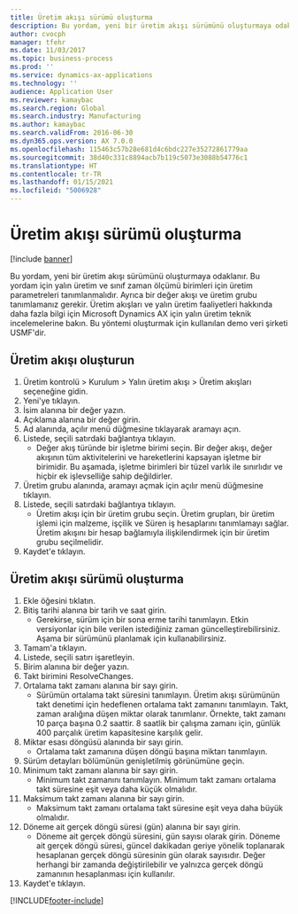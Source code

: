 ```yaml
---
title: Üretim akışı sürümü oluşturma
description: Bu yordam, yeni bir üretim akışı sürümünü oluşturmaya odaklanır.
author: cvocph
manager: tfehr
ms.date: 11/03/2017
ms.topic: business-process
ms.prod: ''
ms.service: dynamics-ax-applications
ms.technology: ''
audience: Application User
ms.reviewer: kamaybac
ms.search.region: Global
ms.search.industry: Manufacturing
ms.author: kamaybac
ms.search.validFrom: 2016-06-30
ms.dyn365.ops.version: AX 7.0.0
ms.openlocfilehash: 115463c57b28e681d4c6bdc227e35272861779aa
ms.sourcegitcommit: 38d40c331c8894acb7b119c5073e3088b54776c1
ms.translationtype: HT
ms.contentlocale: tr-TR
ms.lasthandoff: 01/15/2021
ms.locfileid: "5006928"
---
```

# <a name="create-a-production-flow-version"></a>Üretim akışı sürümü oluşturma

[!include [banner](../../includes/banner.md)]

Bu yordam, yeni bir üretim akışı sürümünü oluşturmaya odaklanır. Bu yordam için yalın üretim ve sınıf zaman ölçümü birimleri için üretim parametreleri tanımlanmalıdır. Ayrıca bir değer akışı ve üretim grubu tanımlamanız gerekir. Üretim akışları ve yalın üretim faaliyetleri hakkında daha fazla bilgi için Microsoft Dynamics AX için yalın üretim teknik incelemelerine bakın. Bu yöntemi oluşturmak için kullanılan demo veri şirketi USMF'dir.


## <a name="create-a-production-flow"></a>Üretim akışı oluşturun
1. Üretim kontrolü > Kurulum > Yalın üretim akışı > Üretim akışları seçeneğine gidin.
2. Yeni'ye tıklayın.
3. İsim alanına bir değer yazın.
4. Açıklama alanına bir değer girin.
5. Ad alanında, açılır menü düğmesine tıklayarak aramayı açın.
6. Listede, seçili satırdaki bağlantıya tıklayın.
    * Değer akış türünde bir işletme birimi seçin. Bir değer akışı, değer akışının tüm aktivitelerini ve hareketlerini kapsayan işletme bir birimidir. Bu aşamada, işletme birimleri bir tüzel varlık ile sınırlıdır ve hiçbir ek işlevselliğe sahip değildirler.  
7. Üretim grubu alanında, aramayı açmak için açılır menü düğmesine tıklayın.
8. Listede, seçili satırdaki bağlantıya tıklayın.
    * Üretim akışı için bir üretim grubu seçin. Üretim grupları, bir üretim işlemi için malzeme, işçilik ve Süren iş hesaplarını tanımlamayı sağlar. Üretim akışını bir hesap bağlamıyla ilişkilendirmek için bir üretim grubu seçilmelidir.  
9. Kaydet'e tıklayın.

## <a name="create-a-production-flow-version"></a>Üretim akışı sürümü oluşturma
1. Ekle öğesini tıklatın.
2. Bitiş tarihi alanına bir tarih ve saat girin.
    * Gerekirse, sürüm için bir sona erme tarihi tanımlayın. Etkin versiyonlar için bile verilen istediğiniz zaman güncelleştirebilirsiniz. Aşama bir sürümünü planlamak için kullanabilirsiniz.  
3. Tamam'a tıklayın.
4. Listede, seçili satırı işaretleyin.
5. Birim alanına bir değer yazın.
6. Takt birimini ResolveChanges.
7. Ortalama takt zamanı alanına bir sayı girin.
    * Sürümün ortalama takt süresini tanımlayın. Üretim akışı sürümünün takt denetimi için hedeflenen ortalama takt zamanını tanımlayın. Takt, zaman aralığına düşen miktar olarak tanımlanır. Örnekte, takt zamanı 10 parça başına 0.2 saattir. 8 saatlik bir çalışma zamanı için, günlük 400 parçalık üretim kapasitesine karşılık gelir.  
8. Miktar esası döngüsü alanında bir sayı girin.
    * Ortalama takt zamanına düşen döngü başına miktarı tanımlayın.  
9. Sürüm detayları bölümünün genişletilmiş görünümüne geçin.
10. Minimum takt zamanı alanına bir sayı girin.
    * Minimum takt zamanını tanımlayın. Minimum takt zamanı ortalama takt süresine eşit veya daha küçük olmalıdır.  
11. Maksimum takt zamanı alanına bir sayı girin.
    * Maksimum takt zamanı ortalama takt süresine eşit veya daha büyük olmalıdır.  
12. Döneme ait gerçek döngü süresi (gün) alanına bir sayı girin.
    * Döneme ait gerçek döngü süresini, gün sayısı olarak girin. Döneme ait gerçek döngü süresi, güncel dakikadan geriye yönelik toplanarak hesaplanan gerçek döngü süresinin gün olarak sayısıdır. Değer herhangi bir zamanda değiştirilebilir ve yalnızca gerçek döngü zamanının hesaplanması için kullanılır.  
13. Kaydet'e tıklayın.



[!INCLUDE[footer-include](../../../includes/footer-banner.md)]